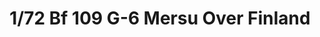 ---
layout: product
title: "1/72 Bf 109 G-6 Mersu Over Finland"
price: "2600" 
desc: "Maketa"
img_path: "/assets/img/SH72394.webp"
brand: "N/A"
available: true
special_offer: false
new: false
soon: false
cat: "0N/A"
subcat: "0N/A"
subsubcat: "0N/A"
sifra: "SH72394"
popular: false
---
